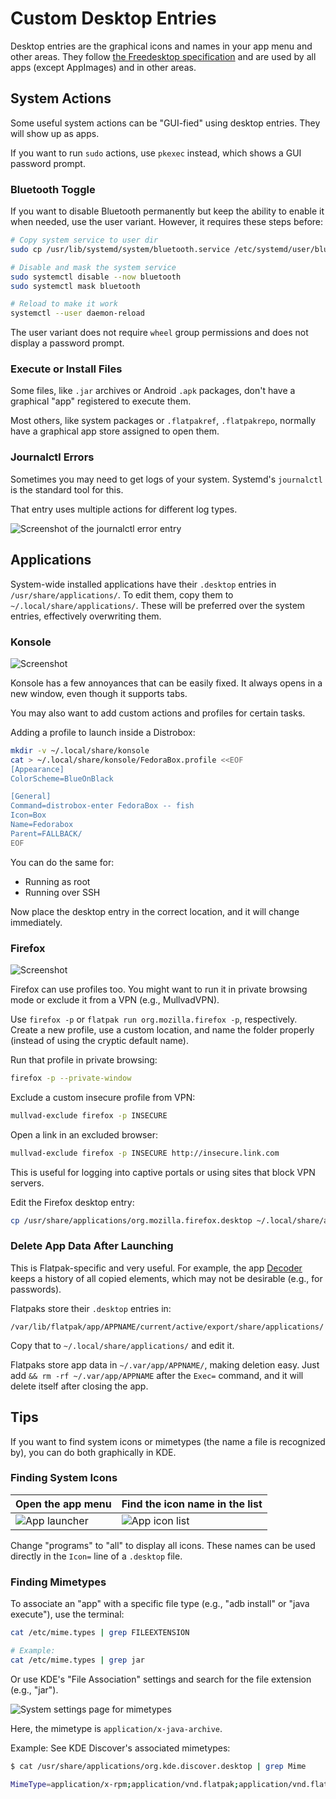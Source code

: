 # Custom Desktop Entries

Desktop entries are the graphical icons and names in your app menu and other areas. They follow [the Freedesktop specification](https://specifications.freedesktop.org/desktop-entry-spec/desktop-entry-spec-latest.html) and are used by all apps (except AppImages) and in other areas.

## System Actions

Some useful system actions can be "GUI-fied" using desktop entries. They will show up as apps.

If you want to run `sudo` actions, use `pkexec` instead, which shows a GUI password prompt.

### Bluetooth Toggle

If you want to disable Bluetooth permanently but keep the ability to enable it when needed, use the user variant. However, it requires these steps before:

```sh
# Copy system service to user dir
sudo cp /usr/lib/systemd/system/bluetooth.service /etc/systemd/user/bluetooth-user.service

# Disable and mask the system service
sudo systemctl disable --now bluetooth
sudo systemctl mask bluetooth

# Reload to make it work
systemctl --user daemon-reload
```

The user variant does not require `wheel` group permissions and does not display a password prompt.

### Execute or Install Files

Some files, like `.jar` archives or Android `.apk` packages, don't have a graphical "app" registered to execute them.

Most others, like system packages or `.flatpakref`, `.flatpakrepo`, normally have a graphical app store assigned to open them.

### Journalctl Errors

Sometimes you may need to get logs of your system. Systemd's `journalctl` is the standard tool for this.

That entry uses multiple actions for different log types.

![Screenshot of the journalctl error entry](https://raw.githubusercontent.com/boredsquirrel/Linux/main/Desktop%20Entries/Images/journalctl-entry.jpg)

## Applications

System-wide installed applications have their `.desktop` entries in `/usr/share/applications/`. To edit them, copy them to `~/.local/share/applications/`. These will be preferred over the system entries, effectively overwriting them.

### Konsole

![Screenshot](https://raw.githubusercontent.com/trytomakeyouprivate/Linux/main/Desktop%20Entries/Images/konsole-desktop-entry.jpg)

Konsole has a few annoyances that can be easily fixed. It always opens in a new window, even though it supports tabs.

You may also want to add custom actions and profiles for certain tasks.

Adding a profile to launch inside a Distrobox:

```sh
mkdir -v ~/.local/share/konsole
cat > ~/.local/share/konsole/FedoraBox.profile <<EOF
[Appearance]
ColorScheme=BlueOnBlack

[General]
Command=distrobox-enter FedoraBox -- fish
Icon=Box
Name=Fedorabox
Parent=FALLBACK/
EOF
```

You can do the same for:
- Running as root
- Running over SSH

Now place the desktop entry in the correct location, and it will change immediately.

### Firefox

![Screenshot](https://raw.githubusercontent.com/trytomakeyouprivate/Linux/main/Desktop%20Entries/Images/firefox-desktop-entry.jpg)

Firefox can use profiles too. You might want to run it in private browsing mode or exclude it from a VPN (e.g., MullvadVPN).

Use `firefox -p` or `flatpak run org.mozilla.firefox -p`, respectively. Create a new profile, use a custom location, and name the folder properly (instead of using the cryptic default name).

Run that profile in private browsing:

```sh
firefox -p --private-window
```

Exclude a custom insecure profile from VPN:

```sh
mullvad-exclude firefox -p INSECURE
```

Open a link in an excluded browser:

```sh
mullvad-exclude firefox -p INSECURE http://insecure.link.com
```

This is useful for logging into captive portals or using sites that block VPN servers.

Edit the Firefox desktop entry:

```sh
cp /usr/share/applications/org.mozilla.firefox.desktop ~/.local/share/applications/
```

### Delete App Data After Launching

This is Flatpak-specific and very useful. For example, the app [Decoder](https://flathub.org/apps/com.belmoussaoui.Decoder) keeps a history of all copied elements, which may not be desirable (e.g., for passwords).

Flatpaks store their `.desktop` entries in:

```
/var/lib/flatpak/app/APPNAME/current/active/export/share/applications/
```

Copy that to `~/.local/share/applications/` and edit it.

Flatpaks store app data in `~/.var/app/APPNAME/`, making deletion easy. Just add `&& rm -rf ~/.var/app/APPNAME` after the `Exec=` command, and it will delete itself after closing the app.

## Tips

If you want to find system icons or mimetypes (the name a file is recognized by), you can do both graphically in KDE.

### Finding System Icons

| Open the app menu | Find the icon name in the list |
|------------------|------------------------------|
| ![App launcher](https://raw.githubusercontent.com/boredsquirrel/Linux/main/Desktop%20Entries/Images/applauncher-find-icons.jpg) | ![App icon list](https://raw.githubusercontent.com/boredsquirrel/Linux/main/Desktop%20Entries/Images/find-icons.jpg) |

Change "programs" to "all" to display all icons. These names can be used directly in the `Icon=` line of a `.desktop` file.

### Finding Mimetypes

To associate an "app" with a specific file type (e.g., "adb install" or "java execute"), use the terminal:

```sh
cat /etc/mime.types | grep FILEEXTENSION

# Example:
cat /etc/mime.types | grep jar
```

Or use KDE's "File Association" settings and search for the file extension (e.g., "jar").

![System settings page for mimetypes](https://raw.githubusercontent.com/boredsquirrel/Linux/main/Desktop%20Entries/Images/file-names.jpg)

Here, the mimetype is `application/x-java-archive`.

Example: See KDE Discover's associated mimetypes:

```sh
$ cat /usr/share/applications/org.kde.discover.desktop | grep Mime

MimeType=application/x-rpm;application/vnd.flatpak;application/vnd.flatpak.repo;application/vnd.flatpak.ref;